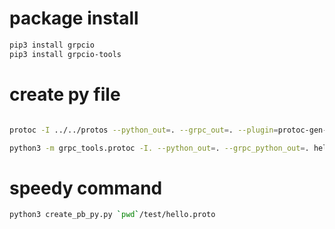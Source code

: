 # package install 

```bash
pip3 install grpcio
pip3 install grpcio-tools
```

# create py file

```bash

protoc -I ../../protos --python_out=. --grpc_out=. --plugin=protoc-gen-grpc=`which grpc_python_plugin` ../../protos/route_guide.proto
```

```bash
python3 -m grpc_tools.protoc -I. --python_out=. --grpc_python_out=. hello.proto 
```

# speedy command

```bash
python3 create_pb_py.py `pwd`/test/hello.proto
```